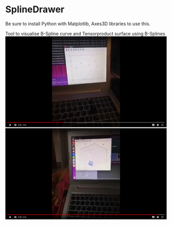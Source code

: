 # SplineDrawer

Be sure to install Python with Matplotlib, Axes3D libraries to use this.

Tool to visualise B-Spline curve and Tensorproduct surface using B-Splines
[![Watch the video](DemoBSpline.png "Demo Bspline")](hhttps://drive.google.com/file/d/1Xw8OcauedHg9kGGS-NRACLFWlElhvJ7I/view?usp=sharing)
[![Watch the video](DemoTensorProduct.png "Demo tensor product")](https://drive.google.com/file/d/1IrcKSEfW3YAbPSrGTvFXbMuQzBWS_pIG/view?usp=sharing)
